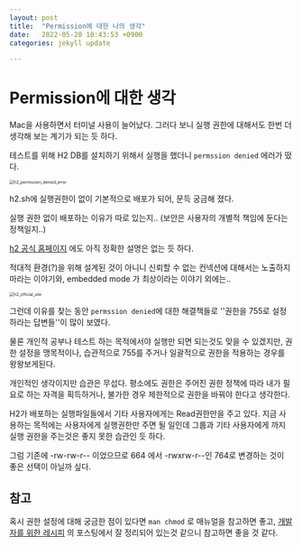 ```yaml
---
layout: post
title:  "Permission에 대한 나의 생각"
date:   2022-05-20 10:43:53 +0900
categories: jekyll update

---
```


# Permission에 대한 생각

Mac을 사용하면서 터미널 사용이 늘어났다. 그러다 보니 실행 권한에 대해서도 한번 더 생각해 보는 계기가 되는 듯 하다.

테스트를 위해 H2 DB를 설치하기 위해서 실행을 했더니 ```permssion denied``` 에러가 떴다. 

<img src="https://user-images.githubusercontent.com/10527294/169641967-27907bc8-bda2-475e-90b8-26ea7c608621.png" alt="h2_permission_denied_error" style="zoom: 50%;" />

h2.sh에 실행권한이 없이 기본적으로 배포가 되어, 문득 궁금해 졌다. 

실행 권한 없이 배포하는 이유가 따로 있는지.. (보안은 사용자의 개별적 책임에 둔다는 정책일지..)

[h2 공식 홈페이지](http://www.h2database.com/html/security.html) 에도 아직 정확한 설명은 없는 듯 하다.

적대적 환경(?)을 위해 설계된 것이 아니니 신뢰할 수 없는 컨넥션에 대해서는 노출하지 마라는 이야기와, embedded mode 가 최상이라는 이야기 외에는..

<img src="https://user-images.githubusercontent.com/10527294/169643301-1c5a94de-a5b5-44e4-b6cf-159ce30b1f84.png" alt="h2_official_site" style="zoom:50%;" />



그런데 이유를 찾는 동안 ```permssion denied```에 대한 해결책들로 ''권한을 755로 설정하라는 답변들''이 많이 보였다.

물론 개인적 공부나 테스트 하는 목적에서야 실행만 되면 되는것도 맞을 수 있겠지만, 권한 설정을 맹목적이나, 습관적으로 755를 주거나 일괄적으로 권한을 적용하는 경우를 왕왕보게된다.

개인적인 생각이지만 습관은 무섭다. 평소에도 권한은 주어진 권한 정책에 따라 내가 필요로 하는 자격을 획득하거나, 불가한 경우  제한적으로 권한을 바꿔야 한다고 생각한다. 

H2가 배포하는 실행파일들에서 기타 사용자에게는 Read권한만을 주고 있다. 지금 사용하는 목적에는 사용자에게 실행권한만 주면 될 일인데 그룹과 기타 사용자에게 까지 실행 권한을 주는것은 좋지 못한 습관인 듯 하다.  

그럼 기존에  -rw-rw-r-- 이었으므로 664 에서 -rwxrw-r--인 764로 변경하는 것이 좋은 선택이 아닐까 싶다.



## 참고

혹시 권한 설정에 대해 궁금한 점이 있다면 ```man chmod``` 로 매뉴얼을 참고하면 좋고, [개발자를 위한 레시피](https://recipes4dev.tistory.com/175) 의 포스팅에서 잘 정리되어 있는것 같으니 참고하면 좋을 것 같다.

